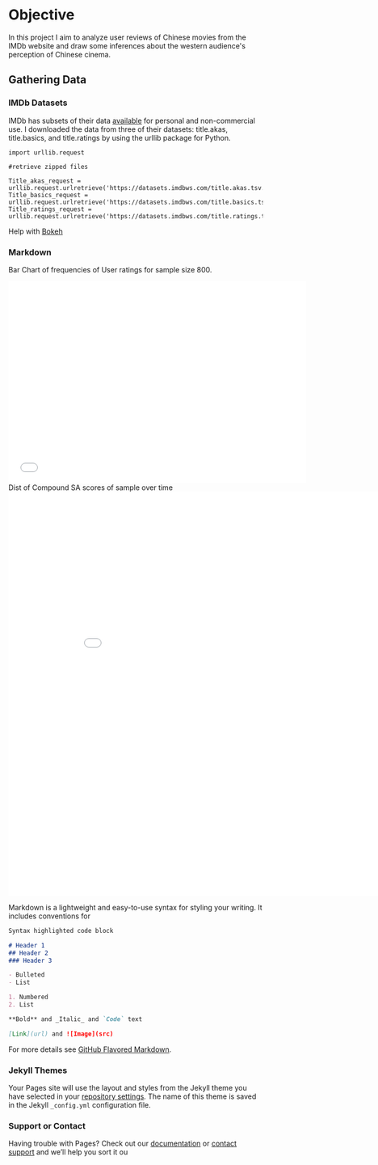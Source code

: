 # Objective
In this project I aim to analyze user reviews of Chinese movies from the IMDb website and draw some inferences about the western audience's perception of Chinese cinema.

## Gathering Data

### IMDb Datasets

IMDb has subsets of their data [available](https://www.imdb.com/interfaces/) for personal and non-commercial use. I downloaded the data from three of their datasets: title.akas, title.basics, and title.ratings by using the urllib package for Python.

```
import urllib.request

#retrieve zipped files

Title_akas_request = urllib.request.urlretrieve('https://datasets.imdbws.com/title.akas.tsv.gz','Title_akas.tsv.gz')
Title_basics_request = urllib.request.urlretrieve('https://datasets.imdbws.com/title.basics.tsv.gz','Title_basics.tsv.gz')
Title_ratings_request = urllib.request.urlretrieve('https://datasets.imdbws.com/title.ratings.tsv.gz','Title_ratings.tsv.gz')

```
Help with [Bokeh](https://p-mckenzie.github.io/2017/12/01/embedding-bokeh-with-github-pages/#:~:text=Bokeh%20can%20help%20anyone%20who%20would%20like%20to,2%3A%20Embedding%201%20or%20more%20plots%20with%20components%28%29)


### Markdown

Bar Chart of frequencies of User ratings for sample size 800.
<iframe width="590" height="400" frameborder="0" scrolling="no" src="//plotly.com/~StephCPalmer/3.embed"></iframe>
Dist of Compound SA scores of sample over time
<iframe width="900" height="800" frameborder="0" scrolling="no" src="//plotly.com/~StephCPalmer/5.embed"></iframe>

Markdown is a lightweight and easy-to-use syntax for styling your writing. It includes conventions for

```markdown
Syntax highlighted code block

# Header 1
## Header 2
### Header 3

- Bulleted
- List

1. Numbered
2. List

**Bold** and _Italic_ and `Code` text

[Link](url) and ![Image](src)
```

For more details see [GitHub Flavored Markdown](https://guides.github.com/features/mastering-markdown/).

### Jekyll Themes

Your Pages site will use the layout and styles from the Jekyll theme you have selected in your [repository settings](https://github.com/stephcpalmer/IMDb_Chinese_title_user_reviews/settings/pages). The name of this theme is saved in the Jekyll `_config.yml` configuration file.

### Support or Contact

Having trouble with Pages? Check out our [documentation](https://docs.github.com/categories/github-pages-basics/) or [contact support](https://support.github.com/contact) and we’ll help you sort it ou
